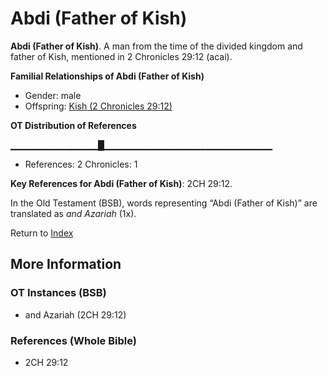 # Abdi (Father of Kish)
**Abdi (Father of Kish)**. 
A man from the time of the divided kingdom and father of Kish, mentioned in 2 Chronicles 29:12 (acai). 




**Familial Relationships of Abdi (Father of Kish)**


* Gender: male
* Offspring: [Kish (2 Chronicles 29:12)](Kish.3.md)


**OT Distribution of References**

▁▁▁▁▁▁▁▁▁▁▁▁▁█▁▁▁▁▁▁▁▁▁▁▁▁▁▁▁▁▁▁▁▁▁▁▁▁▁
* References: 2 Chronicles: 1



**Key References for Abdi (Father of Kish)**: 
2CH 29:12. 


In the Old Testament (BSB), words representing “Abdi (Father of Kish)” are translated as 
*and Azariah* (1x). 




Return to [Index](00-Index.md)

## More Information

### OT Instances (BSB)

* and Azariah (2CH 29:12)



### References (Whole Bible)

* 2CH 29:12



